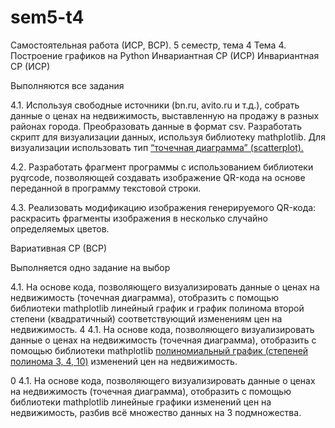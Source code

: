 # sem5-t4
Самостоятельная работа (ИСР, ВСР). 5 семестр, тема 4
Тема 4. Построение графиков на Python Инвариантная СР (ИСР)
Инвариантная СР (ИСР)

Выполняются все задания

4.1. Используя свободные источники (bn.ru, avito.ru и т.д.), собрать данные о ценах на недвижимость, выставленную на продажу в разных районах города. Преобразовать данные в формат csv. Разработать скрипт для визуализации данных, используя библиотеку mathplotlib. Для визуализации использовать тип [“точечная диаграмма” (scatterplot).](https://repl.it/@MarinaKrvtsn/SandyRightRatios#main.py)

4.2. Разработать фрагмент программы с использованием библиотеки pyqrcode, позволяющей создавать изображение QR-кода на основе переданной в программу текстовой строки.

4.3.  Реализовать модификацию изображения генерируемого QR-кода: раскрасить фрагменты изображения в несколько случайно определяемых цветов.

Вариативная СР (ВСР)



Выполняется одно задание на выбор

4.1. На основе кода, позволяющего визуализировать данные о ценах на недвижимость (точечная диаграмма), отобразить с помощью библиотеки mathplotlib линейный график и график полинома второй степени (квадратичный) соответствующий изменениям цен на недвижимость.	4
4.1. На основе кода, позволяющего визуализировать данные о ценах на недвижимость (точечная диаграмма), отобразить с помощью библиотеки mathplotlib [полиномиальный график (степеней полинома 3, 4, 10)](https://repl.it/@MarinaKrvtsn/plotpolynoms#main.py) изменений цен на недвижимость.

0
4.1. На основе кода, позволяющего визуализировать данные о ценах на недвижимость (точечная диаграмма), отобразить с помощью библиотеки mathplotlib линейные графики изменений цен на недвижимость, разбив всё множество данных на 3 подмножества.

